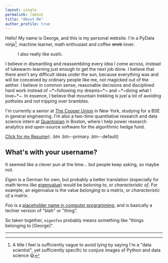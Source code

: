 ```yaml
---
layout: single
permalink: /about
title: "About Me"
author_profile: true
---
```


Hello! My name is George, and this is my personal website. I'm a PyData
ninja[^1], machine learner, math enthusiast and coffee ~~snob~~ lover.

<figure class="align-center">
  <img src="{{ site.url }}{{ site.baseurl }}/assets/images/portrait.png" alt="">
  <figcaption>I also really like sushi.</figcaption>
</figure>

I believe in dismantling and reassembling every idea I come across, instead of
lukewarm-learning just enough to get the next job done. I believe that there
aren't any difficult ideas under the sun, because everything was and will be
conceived by ordinary people like me, not magicked out of the aether. I believe
in common sense, reasonable decisions and disciplined hard work instead of
~*~following my dreams~*~ and ~*~doing what I love~*~. In essence, I
believe that mountain trekking is just a lot of avoiding potholes and not
tripping over brambles.

I'm currently a senior at [The Cooper Union](http://cooper.edu/welcome) in New
York, studying for a BSE in general engineering. I'm also a two-time
quantitative research and data science intern at
[Quantopian](https://www.quantopian.com/) in Boston, where I help power research
analytics and open-source software for the algorithmic hedge fund.

[Click for my Resume](https://github.com/eigenfoo/eigenfoo.xyz/raw/master/assets/documents/resume.pdf){: .btn .btn--primary .btn--default}

## What's with your username?

It seemed like a clever pun at the time... but people keep asking, so maybe not.

_Eigen_ is a German for _own_, but probably a better translation (especially for
math terms like
[eigenvalue](https://en.wikipedia.org/wiki/Eigenvalues_and_eigenvectors)) would
be _beloning to_, or _characteristic of_. For example, an eigenvalue is the
value _belonging to_ a matrix, or _characteristic of_ a matrix.

_Foo_ is a [placeholder name in computer
programming](https://en.wikipedia.org/wiki/Foobar), and is basically a techier
version of "blah" or "thing".

So taken together, `eigenfoo` probably means something like "things
belonging to [George]".

---

[^1]: A title I feel is sufficiently vague to avoid lying by saying I'm a "data
scientist", yet sufficiently specific to conjure images of Python and data
science :smiley:
